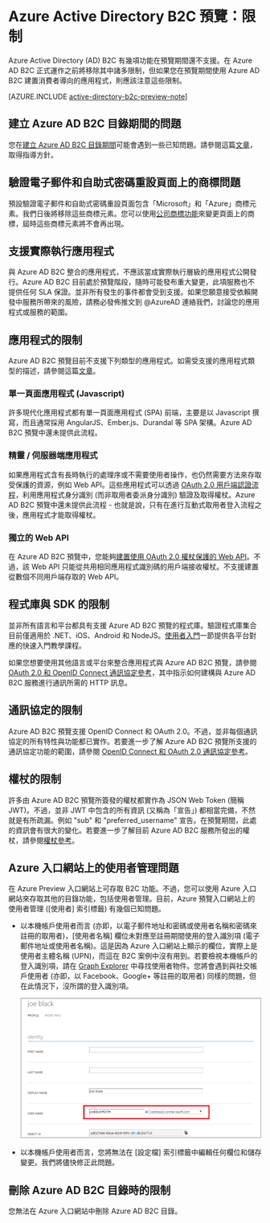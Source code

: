 <properties
	pageTitle="Azure Active Directory B2C 預覽：限制 | Microsoft Azure"
	description="Azure Active Directory B2C 的限制清單"
	services="active-directory-b2c"
	documentationCenter=""
	authors="swkrish"
	manager="msmbaldwin"
	editor="curtand"/>

<tags
	ms.service="active-directory-b2c"
	ms.workload="identity"
	ms.tgt_pltfrm="na"
	ms.devlang="na"
	ms.topic="article"
	ms.date="09/22/2015"
	ms.author="swkrish"/>

# Azure Active Directory B2C 預覽：限制

Azure Active Directory (AD) B2C 有幾項功能在預覽期間還不支援。在 Azure AD B2C 正式運作之前將移除其中諸多限制，但如果您在預覽期間使用 Azure AD B2C 建置消費者導向的應用程式，則應該注意這些限制。

[AZURE.INCLUDE [active-directory-b2c-preview-note](../../includes/active-directory-b2c-preview-note.md)]

## 建立 Azure AD B2C 目錄期間的問題

您在[建立 Azure AD B2C 目錄期間](active-directory-b2c-get-started)可能會遇到一些已知問題。請參閱這篇[文章](active-directory-b2c-support-create-directory.md)，取得指導方針。

## 驗證電子郵件和自助式密碼重設頁面上的商標問題

預設驗證電子郵件和自助式密碼重設頁面包含「Microsoft」和「Azure」商標元素。我們日後將移除這些商標元素。您可以使用[公司商標功能](./active-directory/active-directory-add-company-branding.md)來變更頁面上的商標，屆時這些商標元素將不會再出現。

## 支援實際執行應用程式

與 Azure AD B2C 整合的應用程式，不應該當成實際執行層級的應用程式公開發行。Azure AD B2C 目前處於預覽階段，隨時可能發布重大變更，此項服務也不提供任何 SLA 保證。並非所有發生的事件都會受到支援。如果您願意接受依賴開發中服務所帶來的風險，請務必發佈推文到 @AzureAD 連絡我們，討論您的應用程式或服務的範圍。

## 應用程式的限制

Azure AD B2C 預覽目前不支援下列類型的應用程式。如需受支援的應用程式類型的描述，請參閱這篇[文章](active-directory-b2c-apps)。

### 單一頁面應用程式 (Javascript)

許多現代化應用程式都有單一頁面應用程式 (SPA) 前端，主要是以 Javascript 撰寫，而且通常採用 AngularJS、Ember.js、Durandal 等 SPA 架構。Azure AD B2C 預覽中還未提供此流程。

### 精靈 / 伺服器端應用程式

如果應用程式含有長時執行的處理序或不需要使用者操作，也仍然需要方法來存取受保護的資源，例如 Web API。這些應用程式可以透過 [OAuth 2.0 用戶端認證流程](active-directory-b2c-protocols.md#oauth2-client-credentials-grant-flow)，利用應用程式身分識別 (而非取用者委派身分識別) 驗證及取得權杖。Azure AD B2C 預覽中還未提供此流程 - 也就是說，只有在進行互動式取用者登入流程之後，應用程式才能取得權杖。

### 獨立的 Web API

在 Azure AD B2C 預覽中，您能夠[建置使用 OAuth 2.0 權杖保護的 Web API](active-directory-b2c-apps.md#web-apis)。不過，該 Web API 只能從共用相同應用程式識別碼的用戶端接收權杖。不支援建置從數個不同用戶端存取的 Web API。

## 程式庫與 SDK 的限制

並非所有語言和平台都具有支援 Azure AD B2C 預覽的程式庫。驗證程式庫集合目前僅適用於 .NET、iOS、Android 和 NodeJS。[使用者入門](active-directory-b2c-overview.md#getting-started)一節提供各平台對應的快速入門教學課程。

如果您想要使用其他語言或平台來整合應用程式與 Azure AD B2C 預覽，請參閱 [OAuth 2.0 和 OpenID Connect 通訊協定參考](active-directory-b2c-protocols.md)，其中指示如何建構與 Azure AD B2C 服務進行通訊所需的 HTTP 訊息。

## 通訊協定的限制

Azure AD B2C 預覽支援 OpenID Connect 和 OAuth 2.0。不過，並非每個通訊協定的所有特性與功能都已實作。若要進一步了解 Azure AD B2C 預覽所支援的通訊協定功能的範圍，請參閱 [OpenID Connect 和 OAuth 2.0 通訊協定參考](active-directory-b2c-protocols.md)。

## 權杖的限制

許多由 Azure AD B2C 預覽所簽發的權杖都實作為 JSON Web Token (簡稱 JWT)。不過，並非 JWT 中包含的所有資訊 (又稱為「宣告」) 都相當完備，不然就是有所疏漏。例如 "sub" 和 "preferred\_username" 宣告。在預覽期間，此處的資訊會有很大的變化。若要進一步了解目前 Azure AD B2C 服務所發出的權杖，請參閱[權杖參考](active-directory-b2c-tokens.md)。

## Azure 入口網站上的使用者管理問題

在 Azure Preview 入口網站上可存取 B2C 功能。不過，您可以使用 Azure 入口網站來存取其他的目錄功能，包括使用者管理。目前，Azure 預覽入口網站上的使用者管理 ([使用者] 索引標籤) 有幾個已知問題。

- 以本機帳戶使用者而言 (亦即，以電子郵件地址和密碼或使用者名稱和密碼來註冊的取用者)，[使用者名稱] 欄位未對應至註冊期間使用的登入識別項 (電子郵件地址或使用者名稱)。這是因為 Azure 入口網站上顯示的欄位，實際上是使用者主體名稱 (UPN)，而這在 B2C 案例中沒有用到。若要檢視本機帳戶的登入識別項，請在 [Graph Explorer](https://graphexplorer.cloudapp.net/) 中尋找使用者物件。您將會遇到與社交帳戶使用者 (亦即，以 Facebook、Google+ 等註冊的取用者) 同樣的問題，但在此情況下，沒所謂的登入識別項。

    ![本機帳戶 - UPN](./media/active-directory-b2c-limitations/limitations-user-mgmt.png)

- 以本機帳戶使用者而言，您將無法在 [設定檔] 索引標籤中編輯任何欄位和儲存變更。我們將儘快修正此問題。

## 刪除 Azure AD B2C 目錄時的限制

您無法在 Azure 入口網站中刪除 Azure AD B2C 目錄。

<!---HONumber=Sept15_HO4-->